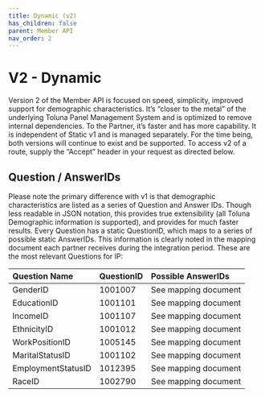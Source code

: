 ```yaml
---
title: Dynamic (v2)
has_children: false
parent: Member API
nav_order: 2
---
```



# V2 - Dynamic

Version 2 of the Member API is focused on speed, simplicity, improved support for demographic characteristics. It’s “closer to the metal” of the underlying Toluna Panel Management System and is optimized to remove internal dependencies. To the Partner, it’s faster and has more capability. It is independent of Static v1 and is managed separately. For the time being, both versions will continue to exist and be supported. To access v2 of a route, supply the “Accept” header in your request as directed below.

## Question / AnswerIDs

Please note the primary difference with v1 is that demographic characteristics are listed as a series of Question and Answer IDs. Though less readable in JSON notation, this provides true extensibility (all Toluna Demographic information is supported), and provides for much faster results. Every Question has a static QuestionID, which maps to a series of possible static AnswerIDs. This information is clearly noted in the mapping document each partner receives during the integration period. These are the most relevant Questions for IP:

| Question Name | QuestionID | Possible AnswerIDs |
| :-- | :--- | :--- |
| GenderID | 1001007 | See mapping document |
| EducationID | 1001101 | See mapping document |
| IncomeID | 1001107 | See mapping document |
| EthnicityID | 1001012 | See mapping document |
| WorkPositionID | 1005145 | See mapping document |
| MaritalStatusID | 1001102 | See mapping document |
| EmploymentStatusID | 1012395 | See mapping document |
| RaceID | 1002790 | See mapping document |

